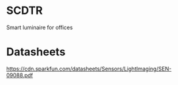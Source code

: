 # SCDTR
Smart luminaire for offices

# Datasheets
https://cdn.sparkfun.com/datasheets/Sensors/LightImaging/SEN-09088.pdf
